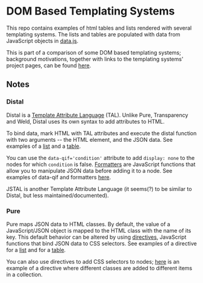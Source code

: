 # DOM Based Templating Systems


This repo contains examples of html tables and lists rendered with several templating systems. The lists and tables are populated with data from JavaScript objects in <a href='data.js'>data.js</a>.

This is part of a comparison of some DOM based templating systems; background motivations, together with links to the templating systems' project pages, can be found <a href='https://www.mediawiki.org/wiki/Parsoid/Round-trip_testing/Templates'>here</a>.

## Notes

### Distal
Distal is a <a href='http://en.wikipedia.org/wiki/Template_Attribute_Language'>Template Attribute Language</a> (TAL). Unlike Pure, Transparency and Weld, Distal uses its own syntax to add attributes to HTML.

To bind data, mark HTML with TAL attributes and execute the distal function with two arguments -- the HTML element, and the JSON data. See examples of a <a href='distal/list.html'>list</a> and a <a href='distal/table.html'>table</a>.

You can use the <code>data-qif='condition'</code> attribute to add <code>display: none</code> to the nodes for which <code>condition</code> is false. <a href='https://code.google.com/p/distal/wiki/Formatters'>Formatters</a> are JavaScript functions that allow you to manipulate JSON data before adding it to a node. See examples of data-qif and formatters <a href='distal/selected-list.html'>here</a>.

JSTAL is another Template Attribute Language (it seems(?) to be similar to Distal, but less maintained/documented).

### Pure
Pure maps JSON data to HTML classes. By default, the value of a JavaScript/JSON object is mapped to the HTML class with the name of its key. This default behavior can be altered by using <a href='http://beebole.com/pure/documentation/rendering-with-directives/'>directives</a>, JavaScript functions that bind JSON data to CSS selectors. See examples of a directive for a <a href='pure/list-template.js'>list</a> and for a <a href='pure/table-template.hs'>table</a>. 

You can also use directives to add CSS selectors to nodes; <a href='pure/selected-list-template.js'>here</a> is an example of a directive where different classes are added to different items in a collection.



